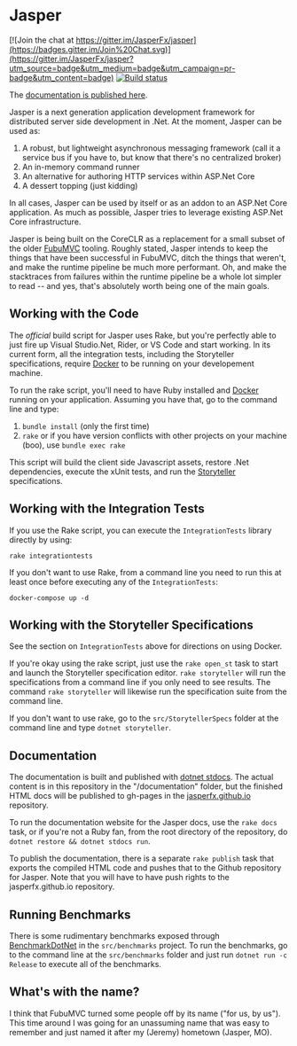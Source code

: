 Jasper
======

[![Join the chat at https://gitter.im/JasperFx/jasper](https://badges.gitter.im/Join%20Chat.svg)](https://gitter.im/JasperFx/jasper?utm_source=badge&utm_medium=badge&utm_campaign=pr-badge&utm_content=badge)
[![Build status](https://ci.appveyor.com/api/projects/status/o23fp3diks7024x9?svg=true)](https://ci.appveyor.com/project/jasper-ci/jasper)


The [documentation is published here](http://jasperfx.github.io/documentation).

Jasper is a next generation application development framework for distributed server side development in .Net. At the moment, Jasper can be used as:

1. A robust, but lightweight asynchronous messaging framework (call it a service bus if you have to, but know that there's no centralized broker)
1. An in-memory command runner 
1. An alternative for authoring HTTP services within ASP.Net Core
1. A dessert topping (just kidding)

In all cases, Jasper can be used by itself or as an addon to an ASP.Net Core application. As much as possible, Jasper tries to leverage existing ASP.Net Core infrastructure.


Jasper is being built on the CoreCLR as a replacement for a small subset of the older [FubuMVC](https://fubumvc.github.io) tooling. Roughly stated, Jasper
intends to keep the things that have been successful in FubuMVC, ditch the things that weren't, and make the runtime pipeline
be much more performant. Oh, and make the stacktraces from failures within the runtime pipeline be a whole lot simpler to read -- and yes, that's absolutely worth being one of the main goals.

## Working with the Code

The *official* build script for Jasper uses Rake, but you're perfectly able to just fire up Visual Studio.Net, Rider, or VS Code and start working. In its current form, all the integration tests, including the Storyteller specifications, require [Docker](https://www.docker.com/) to be running on your developement machine.

To run the rake script, you'll need to have Ruby installed and [Docker]() running on your application. Assuming you have that, go to the command line and type:

1. `bundle install` (only the first time)
1. `rake` or if you have version conflicts with other projects on your machine (boo), use `bundle exec rake`

This script will build the client side Javascript assets, restore .Net dependencies, execute the xUnit tests, and run the [Storyteller](http://storyteller.github.io) specifications.

## Working with the Integration Tests

If you use the Rake script, you can execute the `IntegrationTests` library directly by using:

```
rake integrationtests
```

If you don't want to use Rake, from a command line you need to run this at least once before executing any of the `IntegrationTests`:

```
docker-compose up -d
```


## Working with the Storyteller Specifications

See the section on `IntegrationTests` above for directions on using Docker.

If you're okay using the rake script, just use the `rake open_st` task to start and launch the Storyteller specification editor. `rake storyteller` will run the specifications from a command line if you only need to see results. The command `rake storyteller` will likewise run the specification suite from the command line.

If you don't want to use rake, go to the `src/StorytellerSpecs` folder at the command line and type `dotnet storyteller`.


## Documentation

The documentation is built and published with [dotnet stdocs](http://storyteller.github.io/documentation/docs/). The actual content is
in this repository in the "/documentation" folder, but the finished HTML docs will be published to gh-pages in the
[jasperfx.github.io](https://github.com/JasperFx/jasperfx.github.io) repository.

To run the documentation website for the Jasper docs, use the `rake docs` task, or if you're not a Ruby fan, from the
root directory of the repository, do `dotnet restore && dotnet stdocs run`.

To publish the documentation, there is a separate `rake publish` task that exports the compiled HTML code and pushes that to the Github
repository for Jasper. Note that you will have to have push rights to the jasperfx.github.io repository.


## Running Benchmarks

There is some rudimentary benchmarks exposed through [BenchmarkDotNet](http://benchmarkdotnet.org/) in the `src/benchmarks` project. To run the benchmarks, go to the command line at the `src/benchmarks` folder and just run `dotnet run -c Release` to execute all of the benchmarks.


## What's with the name?

I think that FubuMVC turned some people off by its name ("for us, by us"). This time around I was going for an
unassuming name that was easy to remember and just named it after my (Jeremy) hometown (Jasper, MO).





